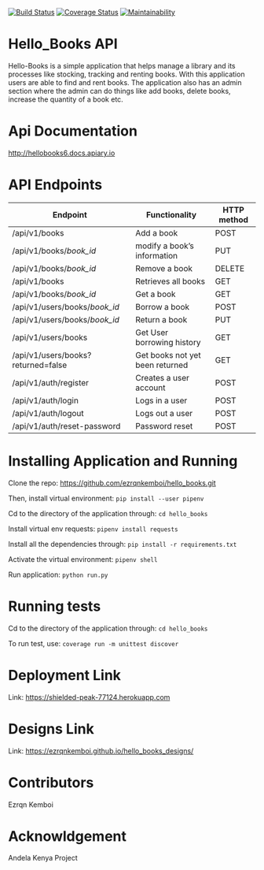 [![Build Status](https://travis-ci.org/ezrqnkemboi/hello_books.svg?branch=master)](https://travis-ci.org/ezrqnkemboi/hello_books)
[![Coverage Status](https://coveralls.io/repos/github/ezrqnkemboi/hello_books/badge.svg?branch=master)](https://coveralls.io/github/ezrqnkemboi/hello_books?branch=master)
[![Maintainability](https://api.codeclimate.com/v1/badges/b92c5e43d5de4be7085b/maintainability)](https://codeclimate.com/github/ezrqnkemboi/hello_books/maintainability)

# Hello_Books API    

Hello-Books is a simple application that helps manage a library and its processes like stocking, tracking and renting books. With this application users are able to find and rent books. The application also has an admin section where the admin can do things like add books, delete books, increase the quantity of a book etc.

# Api Documentation

   http://hellobooks6.docs.apiary.io
   
# API Endpoints
|Endpoint                            | Functionality                    |HTTP method 
|------------------------------------|----------------------------------|-------------
|/api/v1/books                       |Add a book                        |POST        
|/api/v1/books/*book_id*             |modify a book’s information       |PUT
|/api/v1/books/*book_id*             |Remove a book                     |DELETE
|/api/v1/books                       |Retrieves all books               |GET
|/api/v1/books/*book_id*             |Get a book                        |GET
|/api/v1/users/books/*book_id*       |Borrow a book                     |POST
|/api/v1/users/books/*book_id*       |Return a book                     |PUT
|/api/v1/users/books                 |Get User borrowing history        |GET
|/api/v1/users/books?returned=false  |Get books not yet been returned   |GET 
|/api/v1/auth/register               |Creates a user account            |POST
|/api/v1/auth/login                  |Logs in a user                    |POST
|/api/v1/auth/logout                 |Logs out a user                   |POST
|/api/v1/auth/reset-password         |Password reset                    |POST


   
# Installing Application and Running

   Clone the repo:   https://github.com/ezrqnkemboi/hello_books.git
   
   Then, install virtual environment: `pip install --user pipenv`
   
   Cd to the directory of the application through: `cd hello_books`
   
   Install virtual env requests: `pipenv install requests`
   
   Install all the dependencies through: `pip install -r requirements.txt`
   
   Activate the virtual environment: `pipenv shell`
   
   Run application: `python run.py`
   
# Running tests
   
   Cd to the directory of the application through: `cd hello_books`
   
   To run test, use: `coverage run -m unittest discover`
   
# Deployment Link
   Link: https://shielded-peak-77124.herokuapp.com
   
# Designs Link
   Link: https://ezrqnkemboi.github.io/hello_books_designs/

# Contributors
   Ezrqn Kemboi
# Acknowldgement
   Andela Kenya Project
